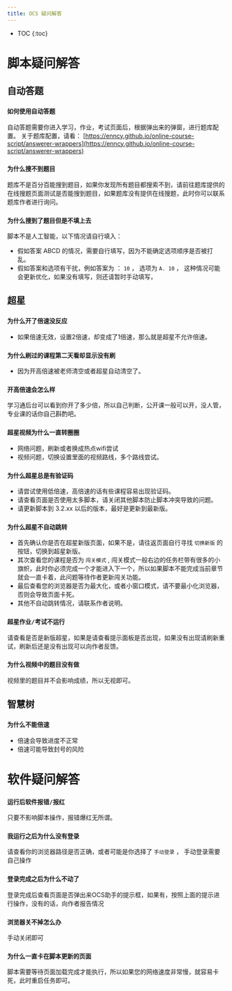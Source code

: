 ```yaml
---
title: OCS 疑问解答
---
```


* TOC
{:toc}

# 脚本疑问解答

## 自动答题

### `如何使用自动答题`

自动答题需要你进入学习，作业，考试页面后，根据弹出来的弹窗，进行题库配置。 关于题库配置，请看： [https://enncy.github.io/online-course-script/answerer-wrappers](https://enncy.github.io/online-course-script/answerer-wrappers)


### `为什么搜不到题目`

题库不是百分百能搜到题目，如果你发现所有题目都搜索不到，请前往题库提供的在线搜题页面测试是否能搜到题目，如果题库没有提供在线搜题，此时你可以联系题库作者进行询问。

### `为什么搜到了题目但是不填上去`

脚本不是人工智能，以下情况请自行填入：
- 假如答案 ABCD 的情况，需要自行填写，因为不能确定选项顺序是否被打乱。
- 假如答案和选项有干扰，例如答案为 ： `10` ， 选项为 `A. 10` ， 这种情况可能会更新优化，如果没有填写，则还请暂时手动填写，

## 超星

### `为什么开了倍速没反应`

- 如果倍速无效，设置2倍速，却变成了1倍速，那么就是超星不允许倍速。

### `为什么刷过的课程第二天看却显示没有刷`

- 因为开高倍速被老师清空或者超星自动清空了。

### `开高倍速会怎么样`

学习通后台可以看到你开了多少倍，所以自己判断，公开课一般可以开，没人管，专业课的话你自己斟酌吧。

### `超星视频为什么一直转圈圈`

- 网络问题，刷新或者换成热点wifi尝试
- 视频问题，切换设置里面的视频路线，多个路线尝试。

### `为什么超星总是有验证码`

- 请尝试使用低倍速，高倍速的话有些课程容易出现验证码。
- 请查看页面是否使用太多脚本，请关闭其他脚本防止脚本冲突导致的问题。
- 请更新脚本到 3.2.xx 以后的版本，最好是更新到最新版。


### `为什么超星不自动跳转`

- 首先确认你是否在超星新版页面，如果不是，请往返页面自行寻找 `切换新版` 的按钮，切换到超星新版。
- 其次查看您的课程是否为 `闯关模式` , 闯关模式一般右边的任务栏带有很多的小旗帜，此时你必须完成一个才能进入下一个，所以如果脚本不能完成当前章节就会一直卡着，此问题等待作者更新闯关功能。
- 最后查看您的浏览器是否为最大化，或者小窗口模式，请不要最小化浏览器，否则会导致页面卡死。
- 其他不自动跳转情况，请联系作者说明。

### `超星作业/考试不运行`

请查看是否是新版超星，如果是请查看提示面板是否出现，如果没有出现请刷新重试，刷新后还是没有出现可以向作者反馈。

### `为什么视频中的题目没有做`


视频里的题目并不会影响成绩，所以无视即可。

## 智慧树

### `为什么不能倍速`

- 倍速会导致进度不正常
- 倍速可能导致封号的风险
 

# 软件疑问解答


### `运行后软件报错/报红`

只要不影响脚本操作，报错爆红无所谓。


### `我运行之后为什么没有登录`

请查看你的浏览器路径是否正确，或者可能是你选择了 `手动登录` ， 手动登录需要自己操作
 
### `登录完成之后为什么不动了`

登录完成后查看页面是否弹出来OCS助手的提示框，如果有，按照上面的提示进行操作，没有的话，向作者报告情况


### `浏览器关不掉怎么办`

手动关闭即可

### `为什么一直卡在脚本更新的页面`

脚本需要等待页面加载完成才能执行，所以如果您的网络速度非常慢，就容易卡死，此时重启任务即可。
